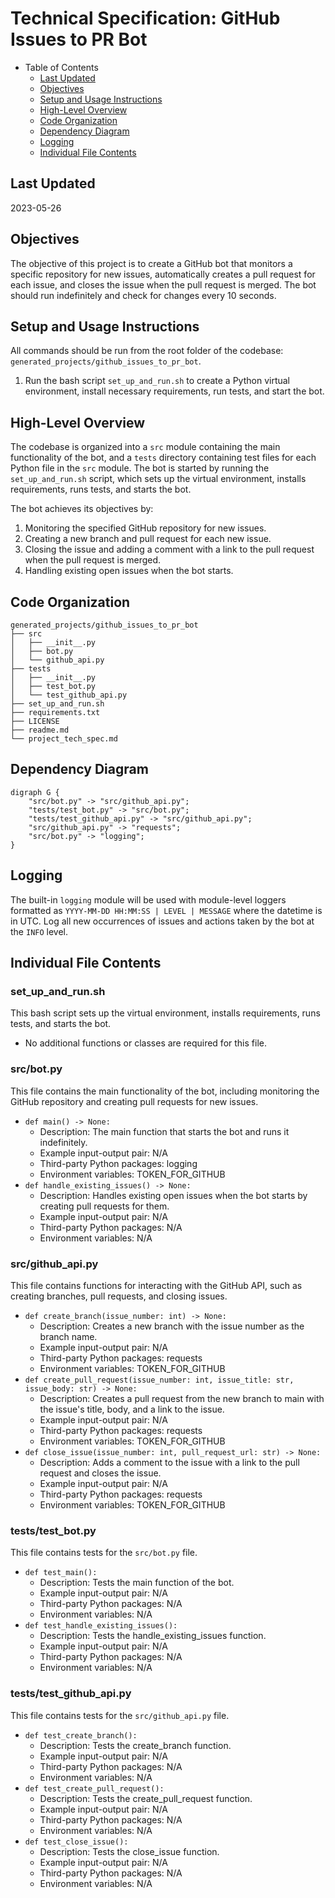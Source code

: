# Technical Specification: GitHub Issues to PR Bot

- Table of Contents
  - [Last Updated](#last-updated)
  - [Objectives](#objectives)
  - [Setup and Usage Instructions](#setup-and-usage-instructions)
  - [High-Level Overview](#high-level-overview)
  - [Code Organization](#code-organization)
  - [Dependency Diagram](#dependency-diagram)
  - [Logging](#logging)
  - [Individual File Contents](#individual-file-contents)

## Last Updated

2023-05-26

## Objectives

The objective of this project is to create a GitHub bot that monitors a specific repository for new issues, automatically creates a pull request for each issue, and closes the issue when the pull request is merged. The bot should run indefinitely and check for changes every 10 seconds.

## Setup and Usage Instructions

All commands should be run from the root folder of the codebase: `generated_projects/github_issues_to_pr_bot`.

1. Run the bash script `set_up_and_run.sh` to create a Python virtual environment, install necessary requirements, run tests, and start the bot.

## High-Level Overview

The codebase is organized into a `src` module containing the main functionality of the bot, and a `tests` directory containing test files for each Python file in the `src` module. The bot is started by running the `set_up_and_run.sh` script, which sets up the virtual environment, installs requirements, runs tests, and starts the bot.

The bot achieves its objectives by:

1. Monitoring the specified GitHub repository for new issues.
2. Creating a new branch and pull request for each new issue.
3. Closing the issue and adding a comment with a link to the pull request when the pull request is merged.
4. Handling existing open issues when the bot starts.

## Code Organization

```
generated_projects/github_issues_to_pr_bot
├── src
│   ├── __init__.py
│   ├── bot.py
│   └── github_api.py
├── tests
│   ├── __init__.py
│   ├── test_bot.py
│   └── test_github_api.py
├── set_up_and_run.sh
├── requirements.txt
├── LICENSE
├── readme.md
└── project_tech_spec.md
```

## Dependency Diagram

```graphviz
digraph G {
    "src/bot.py" -> "src/github_api.py";
    "tests/test_bot.py" -> "src/bot.py";
    "tests/test_github_api.py" -> "src/github_api.py";
    "src/github_api.py" -> "requests";
    "src/bot.py" -> "logging";
}
```

## Logging

The built-in `logging` module will be used with module-level loggers formatted as `YYYY-MM-DD HH:MM:SS | LEVEL | MESSAGE` where the datetime is in UTC. Log all new occurrences of issues and actions taken by the bot at the `INFO` level.

## Individual File Contents

### set_up_and_run.sh
This bash script sets up the virtual environment, installs requirements, runs tests, and starts the bot.
- No additional functions or classes are required for this file.

### src/bot.py
This file contains the main functionality of the bot, including monitoring the GitHub repository and creating pull requests for new issues.
- `def main() -> None:`
  - Description: The main function that starts the bot and runs it indefinitely.
  - Example input-output pair: N/A
  - Third-party Python packages: logging
  - Environment variables: TOKEN_FOR_GITHUB
- `def handle_existing_issues() -> None:`
  - Description: Handles existing open issues when the bot starts by creating pull requests for them.
  - Example input-output pair: N/A
  - Third-party Python packages: N/A
  - Environment variables: N/A

### src/github_api.py
This file contains functions for interacting with the GitHub API, such as creating branches, pull requests, and closing issues.
- `def create_branch(issue_number: int) -> None:`
  - Description: Creates a new branch with the issue number as the branch name.
  - Example input-output pair: N/A
  - Third-party Python packages: requests
  - Environment variables: TOKEN_FOR_GITHUB
- `def create_pull_request(issue_number: int, issue_title: str, issue_body: str) -> None:`
  - Description: Creates a pull request from the new branch to main with the issue's title, body, and a link to the issue.
  - Example input-output pair: N/A
  - Third-party Python packages: requests
  - Environment variables: TOKEN_FOR_GITHUB
- `def close_issue(issue_number: int, pull_request_url: str) -> None:`
  - Description: Adds a comment to the issue with a link to the pull request and closes the issue.
  - Example input-output pair: N/A
  - Third-party Python packages: requests
  - Environment variables: TOKEN_FOR_GITHUB

### tests/test_bot.py
This file contains tests for the `src/bot.py` file.
- `def test_main():`
  - Description: Tests the main function of the bot.
  - Example input-output pair: N/A
  - Third-party Python packages: N/A
  - Environment variables: N/A
- `def test_handle_existing_issues():`
  - Description: Tests the handle_existing_issues function.
  - Example input-output pair: N/A
  - Third-party Python packages: N/A
  - Environment variables: N/A

### tests/test_github_api.py
This file contains tests for the `src/github_api.py` file.
- `def test_create_branch():`
  - Description: Tests the create_branch function.
  - Example input-output pair: N/A
  - Third-party Python packages: N/A
  - Environment variables: N/A
- `def test_create_pull_request():`
  - Description: Tests the create_pull_request function.
  - Example input-output pair: N/A
  - Third-party Python packages: N/A
  - Environment variables: N/A
- `def test_close_issue():`
  - Description: Tests the close_issue function.
  - Example input-output pair: N/A
  - Third-party Python packages: N/A
  - Environment variables: N/A
